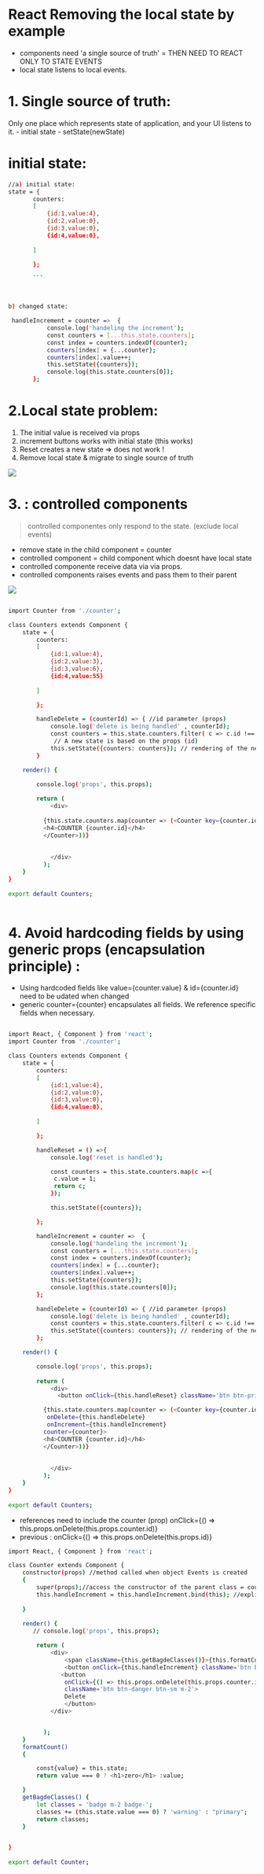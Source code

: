 # React Removing the local state by example
- components need 'a single source of truth'  = THEN NEED TO REACT ONLY TO STATE EVENTS 
- local state listens to local events. 


# 1. Single source of truth:
 Only one place which represents state of application, and your UI listens to it.
    - initial state
    - setState(newState) 

# initial state:
 ```sh
//a) initial state:
state = {
        counters:
        [
            {id:1,value:4},
            {id:2,value:0},
            {id:3,value:0},
            {id:4,value:0},
          
        ]  

        };

        ```



b) changed state:

  handleIncrement = counter =>  {
            console.log('handeling the increment');
            const counters = [...this.state.counters];
            const index = counters.indexOf(counter);
            counters[index] = {...counter};
            counters[index].value++;
            this.setState({counters});
            console.log(this.state.counters[0]);
        };
 ``` 



# 2.Local state problem:
1. The initial value is received via props
2. increment buttons works with initial state (this works)
3. Reset creates a new state => does not work !
4. Remove local state & migrate to single source of truth

![](SingleSourceOfTruth.png)

# 3. :  controlled components
> controlled componentes only respond to the state. (exclude local events)
- remove state in the child component = counter 
- controlled component = child component which doesnt have local state
- controlled componente receive data via  via props.
- controlled components raises events and pass them to their parent

![](ControlledComponent.png)

```sh

import Counter from './counter';

class Counters extends Component {
    state = {
        counters:
        [
            {id:1,value:4},
            {id:2,value:3},
            {id:3,value:6},
            {id:4,value:55}
        
        ]  

        };

        handleDelete = (counterId) => { //id parameter (props)
            console.log('delete is being handled' , counterId);
            const counters = this.state.counters.filter( c => c.id !== counterId);
             // A new state is based on the props (id)
            this.setState({counters: counters}); // rendering of the new state. => updating. 
        }

    render() { 

        console.log('props', this.props);
       
        return (
            <div>        
              
          {this.state.counters.map(counter => (<Counter key={counter.id} onDelete={this.handleDelete} id={counter.id} value={counter.value}  selected={true}>
          <h4>COUNTER {counter.id}</h4>
          </Counter>))}
               
           
            </div>
          );
    }
}
 
export default Counters;
 
```

# 4. Avoid hardcoding fields by using generic props (encapsulation principle) :

- Using hardcoded fields like value={counter.value} & id={counter.id} need to be udated when changed
- generic counter={counter} encapsulates all fields. We reference  specific fields when necessary. 

```sh

import React, { Component } from 'react';
import Counter from './counter';

class Counters extends Component {
    state = {
        counters:
        [
            {id:1,value:4},
            {id:2,value:0},
            {id:3,value:0},
            {id:4,value:0},
          
        ]  

        };

        handleReset = () =>{
            console.log('reset is handled');

            const counters = this.state.counters.map(c =>{
             c.value = 1;
             return c;
            });

            this.setState({counters});

        };

        handleIncrement = counter =>  {
            console.log('handeling the increment');
            const counters = [...this.state.counters];
            const index = counters.indexOf(counter);
            counters[index] = {...counter};
            counters[index].value++;
            this.setState({counters});
            console.log(this.state.counters[0]);
        };

        handleDelete = (counterId) => { //id parameter (props)
            console.log('delete is being handled' , counterId);
            const counters = this.state.counters.filter( c => c.id !== counterId); // A new state is based on the props (id)
            this.setState({counters: counters}); // rendering of the new state. => updating. 
        };

    render() { 

        console.log('props', this.props);
       
        return (
            <div>        
              <button onClick={this.handleReset} className='btn btn-primary btn-sm m-2'> Reset</button>

          {this.state.counters.map(counter => (<Counter key={counter.id}
           onDelete={this.handleDelete} 
           onIncrement={this.handleIncrement}
          counter={counter}>
          <h4>COUNTER {counter.id}</h4>
          </Counter>))}
               
           
            </div>
          );
    }
}
 
export default Counters;
```

- references need to include the counter (prop)  onClick={() => this.props.onDelete(this.props.counter.id)} 
- previous :  onClick={() => this.props.onDelete(this.props.id)} 

```sh
import React, { Component } from 'react';

class Counter extends Component {
    constructor(props) //method called when object Events is created
    {
        super(props);//access the constructor of the parent class = counters constructor  
        this.handleIncrement = this.handleIncrement.bind(this); //explicit hard binding = to current class 
       
    }
   
    render() { 
       // console.log('props', this.props);

        return (
            <div>
                <span className={this.getBagdeClasses()}>{this.formatCount()}</span>
                <button onClick={this.handleIncrement} className='btn btn-secondary btn-sm'>increment</button>
               <button 
                onClick={() => this.props.onDelete(this.props.counter.id)} //reference the counter counter={counter} object set in counters
                className='btn btn-danger btn-sm m-2'>
                Delete
                </button>
            </div>


          );
    }
    formatCount()
    { 

        const{value} = this.state;
        return value === 0 ? <h1>zero</h1> :value; 

    }
    getBagdeClasses() {
        let classes = 'badge m-2 badge-';
        classes += (this.state.value === 0) ? 'warning' : "primary";
        return classes;
    }


}
 
export default Counter;

```
   

 
